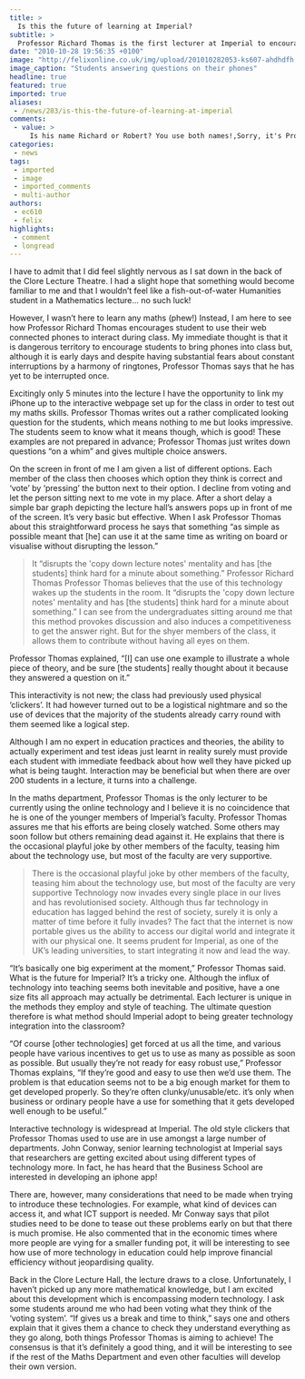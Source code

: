 ```yaml
---
title: >
  Is this the future of learning at Imperial?
subtitle: >
  Professor Richard Thomas is the first lecturer at Imperial to encourage iPhones, Androids, and other smartphones in his lectures. Lizzie Crouch attends her first maths class in over six years to find out more!
date: "2010-10-28 19:56:35 +0100"
image: "http://felixonline.co.uk/img/upload/201010282053-ks607-ahdhdfh.jpg"
image_caption: "Students answering questions on their phones"
headline: true
featured: true
imported: true
aliases:
 - /news/283/is-this-the-future-of-learning-at-imperial
comments:
 - value: >
     Is his name Richard or Robert? You use both names!,Sorry, it's Professor Richard Thomas!
categories:
 - news
tags:
 - imported
 - image
 - imported_comments
 - multi-author
authors:
 - ec610
 - felix
highlights:
 - comment
 - longread
---
```


I have to admit that I did feel slightly nervous as I sat down in the back of the Clore Lecture Theatre. I had a slight hope that something would become familiar to me and that I wouldn’t feel like a fish-out-of-water Humanities student in a Mathematics lecture... no such luck!

However, I wasn’t here to learn any maths (phew!) Instead, I am here to see how Professor Richard Thomas encourages student to use their web connected phones to interact during class. My immediate thought is that it is dangerous territory to encourage students to bring phones into class but, although it is early days and despite having substantial fears about constant interruptions by a harmony of ringtones, Professor Thomas says that he has yet to be interrupted once.

Excitingly only 5 minutes into the lecture I have the opportunity to link my iPhone up to the interactive webpage set up for the class in order to test out my maths skills. Professor Thomas writes out a rather complicated looking question for the students, which means nothing to me but looks impressive. The students seem to know what it means though, which is good! These examples are not prepared in advance; Professor Thomas just writes down questions “on a whim” and gives multiple choice answers.

On the screen in front of me I am given a list of different options. Each member of the class then chooses which option they think is correct and ‘vote’ by ‘pressing’ the button next to their option. I decline from voting and let the person sitting next to me vote in my place. After a short delay a simple bar graph depicting the lecture hall’s answers pops up in front of me of the screen. It’s very basic but effective. When I ask Professor Thomas about this straightforward process he says that something “as simple as possible meant that [he] can use it at the same time as writing on board or visualise without disrupting the lesson.”
> It “disrupts the 'copy down lecture notes' mentality and has [the students] think hard for a minute about something.”
> Professor Richard Thomas
Professor Thomas believes that the use of this technology wakes up the students in the room. It “disrupts the 'copy down lecture notes' mentality and has [the students] think hard for a minute about something.” I can see from the undergraduates sitting around me that this method provokes discussion and also induces a competitiveness to get the answer right. But for the shyer members of the class, it allows them to contribute without having all eyes on them.

Professor Thomas explained, “[I] can use one example to illustrate a whole piece of theory, and be sure [the students] really thought about it because they answered a question on it.”

This interactivity is not new; the class had previously used physical ‘clickers’. It had however turned out to be a logistical nightmare and so the use of devices that the majority of the students already carry round with them seemed like a logical step.

Although I am no expert in education practices and theories, the ability to actually experiment and test ideas just learnt in reality surely must provide each student with immediate feedback about how well they have picked up what is being taught. Interaction may be beneficial but when there are over 200 students in a lecture, it turns into a challenge.

In the maths department, Professor Thomas is the only lecturer to be currently using the online technology and I believe it is no coincidence that he is one of the younger members of Imperial’s faculty. Professor Thomas assures me that his efforts are being closely watched. Some others may soon follow but others remaining dead against it. He explains that there is the occasional playful joke by other members of the faculty, teasing him about the technology use, but most of the faculty are very supportive.
> There is the occasional playful joke by other members of the faculty, teasing him about the technology use, but most of the faculty are very supportive
Technology now invades every single place in our lives and has revolutionised society. Although thus far technology in education has lagged behind the rest of society, surely it is only a matter of time before it fully invades? The fact that the internet is now portable gives us the ability to access our digital world and integrate it with our physical one. It seems prudent for Imperial, as one of the UK’s leading universities, to start integrating it now and lead the way.

“It’s basically one big experiment at the moment,” Professor Thomas said. What is the future for Imperial? It’s a tricky one. Although the influx of technology into teaching seems both inevitable and positive, have a one size fits all approach may actually be detrimental. Each lecturer is unique in the methods they employ and style of teaching. The ultimate question therefore is what method should Imperial adopt to being greater technology integration into the classroom?

“Of course [other technologies] get forced at us all the time, and various people have various incentives to get us to use as many as possible as soon as possible. But usually they’re not ready for easy robust use,” Professor Thomas explains, “If they’re good and easy to use then we’d use them. The problem is that education seems not to be a big enough market for them to get developed properly. So they’re often clunky/unusable/etc. it’s only when business or ordinary people have a use for something that it gets developed well enough to be useful.”

Interactive technology is widespread at Imperial. The old style clickers that Professor Thomas used to use are in use amongst a large number of departments. John Conway, senior learning technologist at Imperial says that researchers are getting excited about using different types of technology more. In fact, he has heard that the Business School are interested in developing an iphone app!

There are, however, many considerations that need to be made when trying to introduce these technologies. For example, what kind of devices can access it, and what ICT support is needed. Mr Conway says that pilot studies need to be done to tease out these problems early on but that there is much promise. He also commented that in the economic times where more people are vying for a smaller funding pot, it will be interesting to see how use of more technology in education could help improve financial efficiency without jeopardising quality.

Back in the Clore Lecture Hall, the lecture draws to a close. Unfortunately, I haven’t picked up any more mathematical knowledge, but I am excited about this development which is encompassing modern technology. I ask some students around me who had been voting what they think of the ‘voting system’. “If gives us a break and time to think,” says one and others explain that it gives them a chance to check they understand everything as they go along, both things Professor Thomas is aiming to achieve! The consensus is that it’s definitely a good thing, and it will be interesting to see if the rest of the Maths Department and even other faculties will develop their own version.
